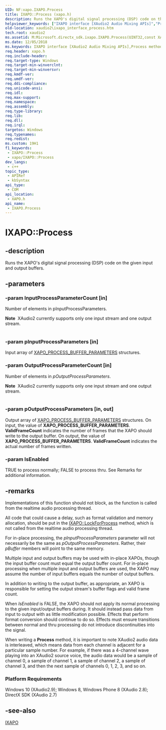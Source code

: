 ```yaml
---
UID: NF:xapo.IXAPO.Process
title: IXAPO::Process (xapo.h)
description: Runs the XAPO's digital signal processing (DSP) code on the given input and output buffers.
helpviewer_keywords: ["IXAPO interface [XAudio2 Audio Mixing APIs]","Process method","IXAPO.Process","IXAPO::Process","Process","Process method [XAudio2 Audio Mixing APIs]","Process method [XAudio2 Audio Mixing APIs]","IXAPO interface","xapo/IXAPO::Process","xaudio2.ixapo_interface_process"]
old-location: xaudio2\ixapo_interface_process.htm
tech.root: xaudio2
ms.assetid: M:Microsoft.directx_sdk.ixapo.IXAPO.Process(UINT32,const XAPO_PROCESS_BUFFER_PARAMETERS,UINT32,XAPO_PROCESS_BUFFER_PARAMETERS@,BOOL)
ms.date: 12/05/2018
ms.keywords: IXAPO interface [XAudio2 Audio Mixing APIs],Process method, IXAPO.Process, IXAPO::Process, Process, Process method [XAudio2 Audio Mixing APIs], Process method [XAudio2 Audio Mixing APIs],IXAPO interface, xapo/IXAPO::Process, xaudio2.ixapo_interface_process
req.header: xapo.h
req.include-header: 
req.target-type: Windows
req.target-min-winverclnt: 
req.target-min-winversvr: 
req.kmdf-ver: 
req.umdf-ver: 
req.ddi-compliance: 
req.unicode-ansi: 
req.idl: 
req.max-support: 
req.namespace: 
req.assembly: 
req.type-library: 
req.lib: 
req.dll: 
req.irql: 
targetos: Windows
req.typenames: 
req.redist: 
ms.custom: 19H1
f1_keywords:
 - IXAPO::Process
 - xapo/IXAPO::Process
dev_langs:
 - c++
topic_type:
 - APIRef
 - kbSyntax
api_type:
 - COM
api_location:
 - XAPO.h
api_name:
 - IXAPO.Process
---
```


# IXAPO::Process


## -description

Runs the XAPO's digital signal processing (DSP) code on the given input and output buffers.

## -parameters

### -param InputProcessParameterCount [in]

Number of elements in pInputProcessParameters. 

<div class="alert"><b>Note</b>  XAudio2 currently supports only one input stream and one output stream.</div>
<div> </div>

### -param pInputProcessParameters [in]

Input array of <a href="/windows/desktop/api/xapo/ns-xapo-xapo_process_buffer_parameters">XAPO_PROCESS_BUFFER_PARAMETERS</a> structures.

### -param OutputProcessParameterCount [in]

Number of elements in <i>pOutputProcessParameters</i>. 

<div class="alert"><b>Note</b>  XAudio2 currently supports only one input stream and one output stream.</div>
<div> </div>

### -param pOutputProcessParameters [in, out]

Output array of <a href="/windows/desktop/api/xapo/ns-xapo-xapo_process_buffer_parameters">XAPO_PROCESS_BUFFER_PARAMETERS</a> structures. On input, the value of <b>XAPO_PROCESS_BUFFER_PARAMETERS</b>. <b>ValidFrameCount</b> indicates the number of frames that the XAPO should write to the output buffer. On output, the value of <b>XAPO_PROCESS_BUFFER_PARAMETERS</b>. <b>ValidFrameCount</b> indicates the actual number of frames written.

### -param IsEnabled

TRUE to process normally; FALSE to process thru. See Remarks for additional information.

## -remarks

Implementations of this function should not block, as the function is called from the realtime audio processing thread.



All code that could cause a delay, such as format validation and memory allocation, should be put in the <a href="/windows/desktop/api/xapo/nf-xapo-ixapo-lockforprocess">IXAPO::LockForProcess</a> method, which is not called from the realtime audio processing thread. 



For in-place processing, the <i>pInputProcessParameters</i> parameter will not necessarily be the same as <i>pOutputProcessParameters</i>. Rather, their <i>pBuffer</i> members will point to the same memory. 



Multiple input and output buffers may be used with in-place XAPOs, though the input buffer count must equal the output buffer count. For in-place processing when multiple input and output buffers are used, the XAPO may assume the number of input buffers equals the number of output buffers. 



In addition to writing to the output buffer, as appropriate, an XAPO is responsible for setting the output stream's buffer flags and valid frame count. 



When <i>IsEnabled</i> is FALSE, the XAPO should not apply its normal processing to the given input/output buffers during. It should instead pass data from input to output with as little modification possible. Effects that perform format conversion should continue to do so. Effects must ensure transitions between normal and thru processing do not introduce discontinuities into the signal. 



When writing a <b>Process</b> method, it is important to note XAudio2 audio data is interleaved, which means data from each channel is adjacent for a particular sample number. For example, if there was a 4-channel wave playing into an XAudio2 source voice, the audio data would be a sample of channel 0, a sample of channel 1, a sample of channel 2, a sample of channel 3, and then the next sample of channels 0, 1, 2, 3, and so on.


<h3><a id="Platform_Requirements"></a><a id="platform_requirements"></a><a id="PLATFORM_REQUIREMENTS"></a>Platform Requirements</h3>
Windows 10 (XAudio2.9); Windows 8, Windows Phone 8 (XAudio 2.8); DirectX SDK (XAudio 2.7)

## -see-also

<a href="/windows/desktop/api/xapo/nn-xapo-ixapo">IXAPO</a>